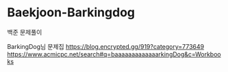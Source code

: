 # Baekjoon-Barkingdog
 
백준 문제풀이
  
BarkingDog님 문제집 
https://blog.encrypted.gg/919?category=773649
https://www.acmicpc.net/search#q=baaaaaaaaaaaaarkingDog&c=Workbooks
  
  
   
 
